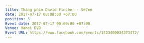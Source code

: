 ```yaml
---
title: Tháng phim David Fincher - Se7en
date: 2017-07-17 08:08:00 +07:00
position: 5
Event date: 2017-07-17 00:00:00 +07:00
Venue: Hanoi DVD
Event URL: https://www.facebook.com/events/1423400034373472/
---
```


